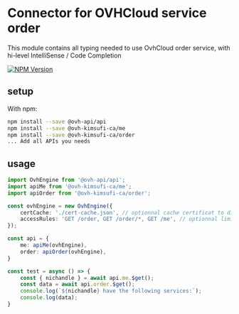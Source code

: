 # Connector for OVHCloud service order

This module contains all typing needed to use OvhCloud order service, with hi-level IntelliSense / Code Completion

[![NPM Version](https://img.shields.io/npm/v/@ovh-kimsufi-ca/order.svg?style=flat)](https://www.npmjs.org/package/@ovh-kimsufi-ca/order)

## setup

With npm:
````bash
npm install --save @ovh-api/api
npm install --save @ovh-kimsufi-ca/me
npm install --save @ovh-kimsufi-ca/order
... Add all APIs you needs
````

## usage

````typescript
import OvhEngine from '@ovh-api/api';
import apiMe from '@ovh-kimsufi-ca/me';
import apiOrder from '@ovh-kimsufi-ca/order';

const ovhEngine = new OvhEngine({ 
    certCache: './cert-cache.json', // optionnal cache certificat to disk
    accessRules: 'GET /order, GET /order/*, GET /me', // optionnal limit the requested privileges.
});

const api = {
    me: apiMe(ovhEngine),
    order: apiOrder(ovhEngine),
}

const test = async () => {
    const { nichandle } = await api.me.$get();
    const data = await api.order.$get();
    console.log(`${nichandle} have the following services:`);
    console.log(data);
}

````